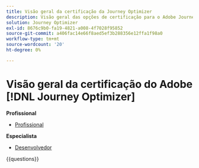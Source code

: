 ```yaml
---
title: Visão geral da certificação da Journey Optimizer
description: Visão geral das opções de certificação para o Adobe Journey Optimizer
solution: Journey Optimizer
exl-id: 8676c9b0-fa19-4821-a008-4f7028f95852
source-git-commit: a406fac14e66f8aed5ef3b288356e12ffa1f98a0
workflow-type: tm+mt
source-wordcount: '20'
ht-degree: 0%

---
```


# Visão geral da certificação do Adobe [!DNL Journey Optimizer]

**Profissional**

* [Profissional](/help/certifications/ajo/ajo-p-business.md)<!--AD0-E607-->

**Especialista**

* [Desenvolvedor](/help/certifications/ajo/ajo-e-developer-23-10.md) <!--AD0-E606-->

{{questions}}

